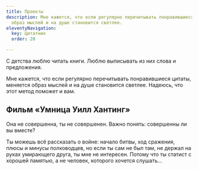 ```yaml
---
title: Проекты
description: Мне кажется, что если регулярно перечитывать понравившиеся цитаты, меняется
  образ мыслей и на душе становится светлее.
eleventyNavigation:
  key: Цитатник
  order: 20

---
```

С детства люблю читать книги. Люблю выписывать из них слова и предложения.

Мне кажется, что если регулярно перечитывать понравившиеся цитаты, меняется образ мыслей и на душе становится светлее. Надеюсь, что этот метод поможет и вам.

## Фильм «Умница Уилл Хантинг»

Она не совершенна, ты не совершенен. Важно понять: совершенны ли вы вместе?

Ты можешь всё рассказать о войне: начало битвы, ход сражения, плюсы и минусы полководцев, но если ты сам не был там, не держал на руках умирающего друга, ты мне не интересен. Потому что ты статист с хорошей памятью, а не человек, которого хочется слушать…
